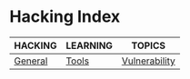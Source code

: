 # Hacking Index

|HACKING|LEARNING|TOPICS|
|---|---|---|
[General](security/hacking/hacking-general)|[Tools](security/hacking/hacking-general#tools)|[Vulnerability](security/hacking/hacking-general#vulnerability)|
